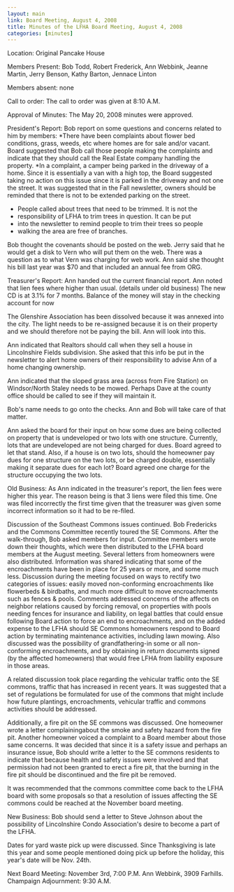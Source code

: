 ```yaml
---
layout: main
link: Board Meeting, August 4, 2008
title: Minutes of the LFHA Board Meeting, August 4, 2008
categories: [minutes]
---
```


Location: Original Pancake House

Members Present: Bob Todd,  Robert Frederick, Ann Webbink, Jeanne
Martin, Jerry Benson, Kathy Barton, Jennace Linton

Members absent: none

Call to order: The call to order was given at 8:10 A.M. 

Approval of Minutes: The May 20, 2008 minutes were approved. 

President's Report: 
      Bob report on some questions and concerns related to him by
members: 
*There have been complaints about flower  bed conditions, grass,
weeds, etc where homes are for sale and/or vacant. Board suggested
that Bob call those people making the complaints and indicate that
they should call the Real Estate company handling the property. 
*In a complaint, a camper being parked in the driveway of a home.
Since it is essentially a van with a high top, the Board suggested
taking no action on this issue since it is parked in the driveway
and not one the street. It was suggested that in the Fall
newsletter, owners should be reminded that there is not to be
extended parking on the street.  
* People called about trees that need to be trimmed. It is not the
* responsibility of LFHA to trim trees in question. It can be put
* into the newsletter to remind people to trim their trees so people
* walking the area are free of branches. 

Bob thought the covenants should be posted on the web. Jerry said
that he would get a disk to Vern who will put them on the web. There
was a question as to what Vern was charging for web work. Ann said
she thought his bill last year was $70 and that included an annual
fee from ORG. 

Treasurer's Report: Ann handed out the current financial report. Ann
noted that lien fees where higher than usual. (details under old
business) The new CD is at 3.1% for 7 months. Balance of the money
will stay in the checking account for now

The Glenshire Association has been dissolved because it was annexed
into the city. The light needs to be re-assigned because it is on
their property and we should therefore not be paying the bill. Ann
will look into this. 

Ann indicated that Realtors should call when they sell a house in
Lincolnshire Fields subdivision. She asked that this info be put in
the newsletter to alert home owners of their responsibility to
advise Ann of a home changing ownership. 

Ann indicated that the sloped grass area (across from Fire Station)
on Windsor/North Staley needs to be mowed. Perhaps Dave at the
county office should be called to see if they will maintain it. 

Bob's name needs to go onto the checks. Ann and Bob will take care
of that matter. 

Ann asked the board for their input on how some dues are being
collected on property that is undeveloped or two lots with one
structure.  Currently, lots that are undeveloped are not being
charged for dues. Board agreed to let that stand. Also, if a house
is on two lots, should the homeowner pay dues for one structure on
the two lots, or be charged double, essentially making it separate
dues for each lot? Board agreed one charge for the structure
occupying the two lots. 

Old Business: 
As Ann indicated in the treasurer's report, the lien fees were
higher this year. The reason being is that 3 liens were filed this
time. One was filed incorrectly the first time given that the
treasurer was given some incorrect information so it had to be
re-filed.

Discussion of the Southeast Commons issues continued. Bob Fredericks
and the Commons Committee recently toured the SE Commons. After the
walk-through, Bob asked members for input. Committee members wrote
down their thoughts, which were then distributed to the LFHA board
members at the August meeting. Several letters from homeowners were
also distributed. Information was shared indicating that some of the
encroachments have been in place for 25 years or more, and some much
less. Discussion during the meeting focused on ways to rectify two
categories of issues: easily moved non-conforming encroachments like
flowerbeds & birdbaths, and much more difficult to move
encroachments such as fences & pools. Comments addressed concerns of
the affects on neighbor relations caused by forcing removal, on
properties with pools needing fences for insurance and liability, on
legal battles that could ensue following Board action to force an
end to encroachments, and on the added expense to the LFHA should SE
Commons homeowners respond to Board action by terminating
maintenance activities, including lawn mowing. Also discussed was
the possibility of grandfathering-in some or all non-conforming
encroachments, and by obtaining in return documents signed (by the
affected homeowners) that would free LFHA from liability exposure in
those areas. 

A related discussion took place regarding the vehicular traffic onto
the SE commons, traffic that has increased in recent years. It was
suggested that a set of regulations be formulated for use of the
commons that might include how future plantings, encroachments,
vehicular traffic and commons activities should be addressed. 

Additionally, a fire pit on the SE commons was discussed. One
homeowner wrote a letter complainingabout the smoke and safety
hazard from the fire pit. Another homeowner voiced a complaint to a
Board member about those same concerns. It was decided that since it
is a safety issue and perhaps an insurance issue, Bob should write a
letter to the SE commons residents to indicate that because health
and safety issues were involved and that permission had not been
granted to erect a fire pit, that the burning in the fire pit should
be discontinued and the fire pit be removed. 

It was recommended that the commons committee come back to the LFHA
board with some proposals so that a resolution of issues affecting
the SE commons could be reached at the November board meeting.

New Business: 
Bob should send a letter to Steve Johnson about the possibility of
Lincolnshire Condo Association's desire to become a part of the
LFHA. 

Dates for yard waste pick up were discussed. Since Thanksgiving is
late this year and some people mentioned doing pick up before the
holiday, this year's date will be Nov. 24th.

Next Board Meeting: November 3rd, 7:00 P.M. Ann Webbink, 3909
Farhills. Champaign
Adjournment: 9:30 A.M.
